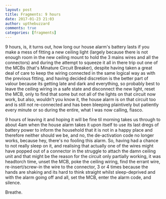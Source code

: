 ```yaml
---
layout: post
title: Fragments: 9 hours
date: 2017-01-23 21:03
author: upthebuzzard
comments: true
categories: [fragments]
---
```

9 hours, is, it turns out, how long our house alarm's battery lasts if you make a mess of fitting a new ceiling light (largely because there is not enough room in the new ceiling mount to hold the 3 mains wires and all the connectors) and during the attempt to squeeze it all in there trip out one of the MCBs (that's Minature Circuit Breaker), despite having taken a great deal of care to keep the wiring connected in the same logical way as with the previous fitting, and having<span class="text_exposed_show"> decided discretion is the better part of valour because its getting late and dark and everything, so probably best to leave the ceiling wiring in a safe state and disconnect the new light, reset the MCB, only to find that some but not all of the lights on that circuit now work, but also, wouldn't you know it, the house alarm is on that circuit too and is still not re-connected and has been bleeping plaintively but patiently every minute or so during the entire, what I was now calling, fiasco. </span>

<span class="text_exposed_show">9 hours of leaving it and hoping it will be fine til morning takes us through to about 4am when the house alarm takes it upon itself to use its last dregs of battery power to inform the household that it is not in a happy place and therefore neither should we be, and no, the de-activation code no longer works, because hey, there's no fooling this alarm. So, having had a chance to not really sleep on it, and realising that actually one of the wires might have popped out of a connector in the struggle to attach the damn ceiling unit and that might be the reason for the circuit only partially working, it was headtorch time, unset the MCB, poke the ceiling wiring, find the errant wire, re-insert/screw-in the wire to the connector, 3 or 4 times because the hands are shaking and its hard to think straight whilst sleep-deprived and with the alarm going off and all, set the MCB, enter the alarm code, and silence. </span>

<span class="text_exposed_show">Breathe.</span>
